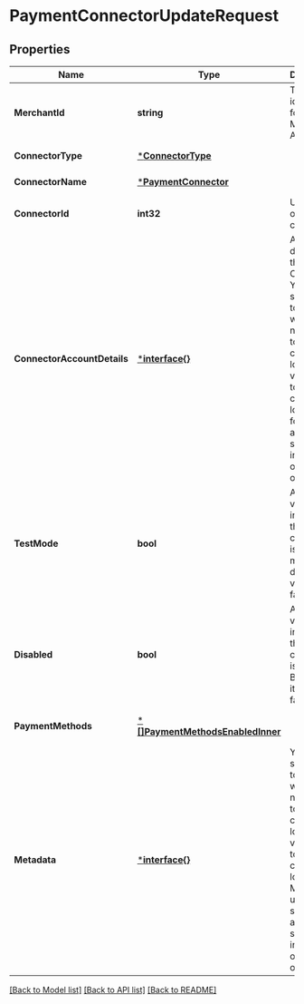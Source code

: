 # PaymentConnectorUpdateRequest

## Properties
Name | Type | Description | Notes
------------ | ------------- | ------------- | -------------
**MerchantId** | **string** | The identifier for the Merchant Account. | [default to null]
**ConnectorType** | [***ConnectorType**](ConnectorType.md) |  | [default to null]
**ConnectorName** | [***PaymentConnector**](PaymentConnector.md) |  | [default to null]
**ConnectorId** | **int32** | Unique ID of the connector | [default to null]
**ConnectorAccountDetails** | [***interface{}**](interface{}.md) | Account details of the Connector. You can specify up to 50 keys, with key names up to 40 characters long and values up to 500 characters long. Useful for storing additional, structured information on an object. | [optional] [default to null]
**TestMode** | **bool** | A boolean value to indicate if the connector is in Test mode. By default, its value is false. | [optional] [default to null]
**Disabled** | **bool** | A boolean value to indicate if the connector is disabled. By default, its value is false. | [optional] [default to null]
**PaymentMethods** | [***[]PaymentMethodsEnabledInner**](array.md) |  | [optional] [default to null]
**Metadata** | [***interface{}**](interface{}.md) | You can specify up to 50 keys, with key names up to 40 characters long and values up to 500 characters long. Metadata is useful for storing additional, structured information on an object. | [optional] [default to null]

[[Back to Model list]](../README.md#documentation-for-models) [[Back to API list]](../README.md#documentation-for-api-endpoints) [[Back to README]](../README.md)

